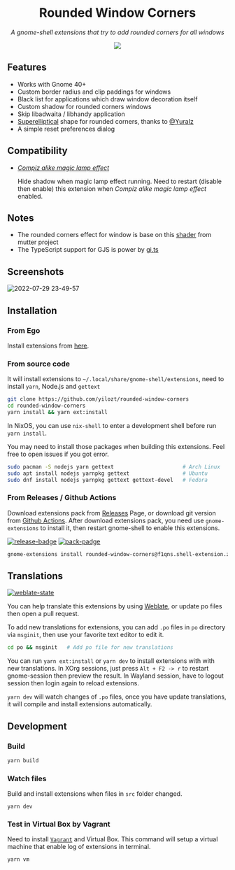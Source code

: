 <div align="center">
  <h1>Rounded Window Corners</h1>
  <p><i>A gnome-shell extensions that try to add rounded corners for all windows</i></p>
  <a href="https://extensions.gnome.org/extension/5237/rounded-window-corners/">
    <img src="https://img.shields.io/badge/Install%20from-extensions.gnome.org-4A86CF?style=for-the-badge&logo=Gnome&logoColor=white"/>
  </a>  
</div>

## Features

- Works with Gnome 40+
- Custom border radius and clip paddings for windows
- Black list for applications which draw window decoration itself
- Custom shadow for rounded corners windows
- Skip libadwaita / libhandy application
- [Superelliptical][1] shape for rounded corners, thanks to [@YuraIz][2]
- A simple reset preferences dialog

## Compatibility

- [_Compiz alike magic lamp effect_][3]
  
  Hide shadow when magic lamp effect running.
  Need to restart (disable then enable) this extension when
  _Compiz alike magic lamp effect_ enabled. 

## Notes

- The rounded corners effect for window is base on this [shader][4] from
  mutter project
- The TypeScript support for GJS is power by [gi.ts][5]

## Screenshots

![2022-07-29 23-49-57][6]


## Installation

### From Ego

Install extensions from [here][7].

### From source code

It will install extensions to `~/.local/share/gnome-shell/extensions`,
need to install `yarn`, Node.js and `gettext`

```bash
git clone https://github.com/yilozt/rounded-window-corners
cd rounded-window-corners
yarn install && yarn ext:install
```

In NixOS, you can use `nix-shell` to enter a development shell before
run `yarn install`.

You may need to install those packages when building this extensions. Feel free
to open issues if you got error.

```bash
sudo pacman -S nodejs yarn gettext                      # Arch Linux
sudo apt install nodejs yarnpkg gettext                 # Ubuntu
sudo dnf install nodejs yarnpkg gettext gettext-devel   # Fedora
```

### From Releases / Github Actions

Download extensions pack from [Releases][8] Page, or download git version from
[Github Actions][9]. After download extensions pack, you need use
`gnome-extensions` to install it, then restart gnome-shell to enable this
extensions.

[![release-badge][10]][8]
[![pack-padge][11]][9]

```bash
gnome-extensions install rounded-window-corners@f1qns.shell-extension.zip
```

## Translations

[![weblate-state][12]][13]

You can help translate this extensions by using [Weblate][13], or update po
files then open a pull request.

To add new translations for extensions, you can add `.po` files in `po`
directory via `msginit`, then use your favorite text editor to edit it.

```bash
cd po && msginit   # Add po file for new translations
```

You can run `yarn ext:install` or `yarn dev` to install extensions with with
new translations. In XOrg sessions, just press `Alt + F2 -> r` to restart
gnome-session then preview the result. In Wayland session, have to logout
session then login again to reload extensions.

`yarn dev` will watch changes of `.po` files, once you have update translations,
it will compile and install extensions automatically.

## Development

### Build

```bash
yarn build 
```

### Watch files

Build and install extensions when files in `src` folder changed.

```
yarn dev
```

### Test in Virtual Box by Vagrant

Need to install [`Vagrant`](https://github.com/hashicorp/vagrant) and
Virtual Box. This command will setup a virtual machine that enable log of
extensions in terminal.

```
yarn vm
```

<!-- links -->

[1]: https://en.wikipedia.org/wiki/Superellipse
[2]: https://github.com/YuraIz
[3]: https://extensions.gnome.org/extension/3740/compiz-alike-magic-lamp-effect/
[4]: https://gitlab.gnome.org/GNOME/mutter/-/blob/main/src/compositor/meta-background-content.c#L138
[5]: https://gitlab.gnome.org/ewlsh/gi.ts
[6]: https://user-images.githubusercontent.com/32430186/181902857-d4d10740-82fe-4941-b064-d436b9ea7317.png
[7]: https://extensions.gnome.org/extension/5237/rounded-window-corners/
[8]: https://github.com/f1qns/rounded-window-corners/releases
[9]: https://github.com/f1qns/rounded-window-corners/actions/workflows/pack.yml
[10]: https://img.shields.io/github/v/release/yilozt/rounded-window-corners?style=flat-square
[11]: https://img.shields.io/github/actions/workflow/status/yilozt/rounded-window-corners/pack.yml?branch=main&style=flat-square
[12]: https://hosted.weblate.org/widgets/rounded-window-corners/-/rounded-window-corners/multi-auto.svg
[13]: https://hosted.weblate.org/engage/rounded-window-corners/

